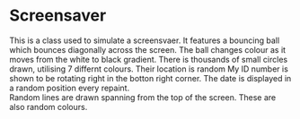 # Screensaver
This is a class used to simulate a screensvaer. It features a bouncing ball which bounces diagonally across the screen. The ball changes colour as it moves from the white to black gradient.
There is thousands of small circles drawn, utilising 7 differnt colours. Their location is random 
My ID number is shown to be rotating right in the botton right corner. 
The date is displayed in a random position every repaint.   
Random lines are drawn spanning from the top of the screen. These are also random colours.

